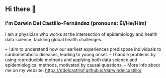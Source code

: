 ## Hi there 👋

### I'm Darwin Del Castillo-Fernández (pronouns: Él/He/Him) 

I am a physician who works at the intersection of epidemiology and health data science, tackling global health challenges.

– I aim to understand how our earliest experiences predispose individuals to cardiometabolic diseases, leading to young onset.
– I handle problems by using reproducible methods and applying both data science and epidemiological methods, motivated by causal questions.
– More info about me on my website: https://ddelcastillof.github.io/darwindelcastillo/
